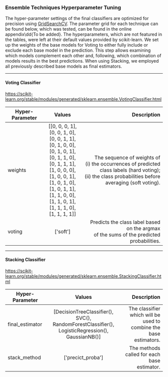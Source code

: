 ### Ensemble Techniques Hyperparameter Tuning
The hyper-parameter settings of the final classifiers are optimized for
precision using
[GridSearchCV](https://scikit-learn.org/stable/modules/generated/sklearn.model_selection.GridSearchCV.html).
The parameter grid for each technique can be found below, which was tested, can
be found in the online appendix\dd{To be added}. The hyperparameters, which are
not featured in the tables, were left at their default values provided by
scikit-learn. We set up the weights of the base models for Voting to either
fully include or exclude each base model in the prediction. This step allows
examining which models complement each other and, following, which combination
of models results in the best predictions. When using Stacking, we employed all
previously described base models as final estimators.

***

#### Voting Classifier

https://scikit-learn.org/stable/modules/generated/sklearn.ensemble.VotingClassifier.html

| Hyper-Parameter |          Values           |                                        Description |
| --------------- | :-----------------------: | -------------------------------------------------: |
| weights | [[0, 0, 0, 1], [0, 0, 1, 0], <br /> [0, 0, 1, 1], [0, 1, 0, 0], <br /> [0, 1, 0, 1], [0, 1, 1, 0], <br /> [0, 1, 1, 1], [1, 0, 0, 0], <br /> [1, 0, 0, 1], [1, 0, 1, 0], <br /> [1, 0, 1, 1], [1, 1, 0, 0], <br /> [1, 1, 0, 1], [1, 1, 1, 0], <br /> [1, 1, 1, 1]] | The sequence of weights of<br /> (i) the occurrences of predicted class labels (hard voting);<br /> (ii) the class probabilities before averaging (soft voting).|
| voting | ['soft'] |  Predicts the class label based on the argmax <br /> of the sums of the predicted probabilities.|

***

#### Stacking Classifier

https://scikit-learn.org/stable/modules/generated/sklearn.ensemble.StackingClassifier.html

| Hyper-Parameter |          Values           |                                                                                               Description |
| --------------- | :-----------------------: | --------------------------------------------------------------------------------------------------------: |
| final_estimator | [DecisionTreeClassifier(), SVC(), RandomForestClassifier(), LogisticRegression(), GaussianNB()] | The classifier which will be used to combine the base estimators.|
| stack_method | ['precict\_proba'] | The methods called for each base estimator. |
